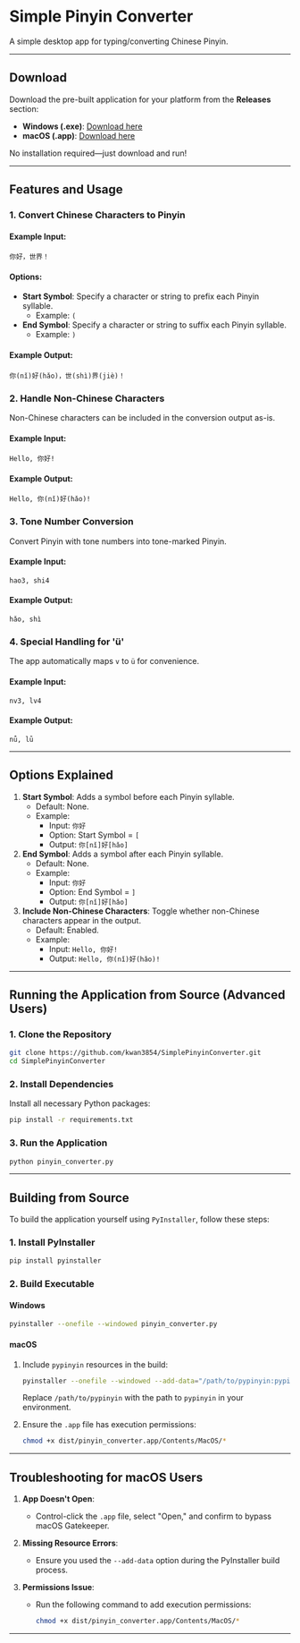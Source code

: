 
# Simple Pinyin Converter

A simple desktop app for typing/converting Chinese Pinyin.

---

## Download

Download the pre-built application for your platform from the **Releases** section:

- **Windows (.exe)**: [Download here](https://github.com/kwan3854/SimplePinyinConverter/releases)
- **macOS (.app)**: [Download here](https://github.com/kwan3854/SimplePinyinConverter/releases)

No installation required—just download and run!

---

## Features and Usage

### 1. **Convert Chinese Characters to Pinyin**

#### Example Input:
```text
你好，世界！
```

#### Options:
- **Start Symbol**: Specify a character or string to prefix each Pinyin syllable.
   - Example: `(`
- **End Symbol**: Specify a character or string to suffix each Pinyin syllable.
   - Example: `)`

#### Example Output:
```text
你(nǐ)好(hǎo)，世(shì)界(jiè)！
```

### 2. **Handle Non-Chinese Characters**

Non-Chinese characters can be included in the conversion output as-is.

#### Example Input:
```text
Hello, 你好!
```

#### Example Output:
```text
Hello, 你(nǐ)好(hǎo)!
```

### 3. **Tone Number Conversion**

Convert Pinyin with tone numbers into tone-marked Pinyin.

#### Example Input:
```text
hao3, shi4
```

#### Example Output:
```text
hǎo, shì
```

### 4. **Special Handling for 'ü'**

The app automatically maps `v` to `ü` for convenience.

#### Example Input:
```text
nv3, lv4
```

#### Example Output:
```text
nǚ, lǜ
```

---

## Options Explained

1. **Start Symbol**: Adds a symbol before each Pinyin syllable.
   - Default: None.
   - Example:
      - Input: `你好`
      - Option: Start Symbol = `[`
      - Output: `你[nǐ]好[hǎo]`
2. **End Symbol**: Adds a symbol after each Pinyin syllable.
   - Default: None.
   - Example:
      - Input: `你好`
      - Option: End Symbol = `]`
      - Output: `你[nǐ]好[hǎo]`
3. **Include Non-Chinese Characters**: Toggle whether non-Chinese characters appear in the output.
   - Default: Enabled.
   - Example:
      - Input: `Hello, 你好!`
      - Output: `Hello, 你(nǐ)好(hǎo)!`

---

## Running the Application from Source (Advanced Users)

### 1. Clone the Repository
```bash
git clone https://github.com/kwan3854/SimplePinyinConverter.git
cd SimplePinyinConverter
```

### 2. Install Dependencies
Install all necessary Python packages:
```bash
pip install -r requirements.txt
```

### 3. Run the Application
```bash
python pinyin_converter.py
```

---

## Building from Source

To build the application yourself using `PyInstaller`, follow these steps:

### 1. Install PyInstaller
```bash
pip install pyinstaller
```

### 2. Build Executable

#### **Windows**
```bash
pyinstaller --onefile --windowed pinyin_converter.py
```

#### **macOS**
1. Include `pypinyin` resources in the build:
   ```bash
   pyinstaller --onefile --windowed --add-data="/path/to/pypinyin:pypinyin" pinyin_converter.py
   ```

   Replace `/path/to/pypinyin` with the path to `pypinyin` in your environment.

2. Ensure the `.app` file has execution permissions:
   ```bash
   chmod +x dist/pinyin_converter.app/Contents/MacOS/*
   ```

---

## Troubleshooting for macOS Users

1. **App Doesn't Open**:
   - Control-click the `.app` file, select "Open," and confirm to bypass macOS Gatekeeper.

2. **Missing Resource Errors**:
   - Ensure you used the `--add-data` option during the PyInstaller build process.

3. **Permissions Issue**:
   - Run the following command to add execution permissions:
     ```bash
     chmod +x dist/pinyin_converter.app/Contents/MacOS/*
     ```

---

